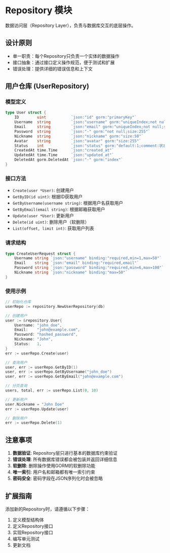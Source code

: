 # Repository 模块

数据访问层（Repository Layer），负责与数据库交互的底层操作。

## 设计原则

- 单一职责：每个Repository只负责一个实体的数据操作
- 接口抽象：通过接口定义操作规范，便于测试和扩展
- 错误处理：提供详细的错误信息和上下文

## 用户仓库 (UserRepository)

### 模型定义

```go
type User struct {
    ID        uint           `json:"id" gorm:"primaryKey"`
    Username  string         `json:"username" gorm:"uniqueIndex;not null;size:50"`
    Email     string         `json:"email" gorm:"uniqueIndex;not null;size:100"`
    Password  string         `json:"-" gorm:"not null;size:255"`
    Nickname  string         `json:"nickname" gorm:"size:50"`
    Avatar    string         `json:"avatar" gorm:"size:255"`
    Status    int            `json:"status" gorm:"default:1;comment:状态 1-正常 0-禁用"`
    CreatedAt time.Time      `json:"created_at"`
    UpdatedAt time.Time      `json:"updated_at"`
    DeletedAt gorm.DeletedAt `json:"-" gorm:"index"`
}
```

### 接口方法

- `Create(user *User)`: 创建用户
- `GetByID(id uint)`: 根据ID获取用户
- `GetByUsername(username string)`: 根据用户名获取用户
- `GetByEmail(email string)`: 根据邮箱获取用户
- `Update(user *User)`: 更新用户
- `Delete(id uint)`: 删除用户（软删除）
- `List(offset, limit int)`: 获取用户列表

### 请求结构

```go
type CreateUserRequest struct {
    Username string `json:"username" binding:"required,min=1,max=50"`
    Email    string `json:"email" binding:"required,email"`
    Password string `json:"password" binding:"required,min=6,max=100"`
    Nickname string `json:"nickname" binding:"max=50"`
}
```

### 使用示例

```go
// 初始化仓库
userRepo := repository.NewUserRepository(db)

// 创建用户
user := &repository.User{
    Username: "john_doe",
    Email:    "john@example.com",
    Password: "hashed_password",
    Nickname: "John",
    Status:   1,
}
err := userRepo.Create(user)

// 查询用户
user, err := userRepo.GetByID(1)
user, err := userRepo.GetByUsername("john_doe")
user, err := userRepo.GetByEmail("john@example.com")

// 分页查询
users, total, err := userRepo.List(0, 10)

// 更新用户
user.Nickname = "John Doe"
err := userRepo.Update(user)

// 删除用户
err := userRepo.Delete(1)
```

## 注意事项

1. **数据验证**: Repository层只进行基本的数据库约束验证
2. **错误处理**: 所有数据库错误都会被包装并返回详细信息
3. **软删除**: 删除操作使用GORM的软删除功能
4. **唯一索引**: 用户名和邮箱都有唯一索引约束
5. **密码安全**: 密码字段在JSON序列化时会被忽略

## 扩展指南

添加新的Repository时，请遵循以下步骤：

1. 定义模型结构体
2. 定义Repository接口
3. 实现Repository接口
4. 编写单元测试
5. 更新文档
